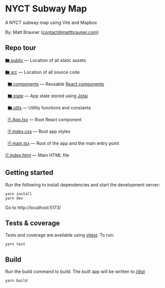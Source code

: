 # NYCT Subway Map

A NYCT subway map using Vite and Mapbox

By: Matt Brauner (contact@mattbrauner.com)

## Repo tour

[🖿 public](public) — Location of all static assets

[🖿 src](src) — Location of all source code

&nbsp;&nbsp;[🖿 components](src/components) — Reusable [React components](https://react.dev/learn/your-first-component)

&nbsp;&nbsp;[🖿 state](src/state) — App state stored using [Jotai](https://jotai.org/)

&nbsp;&nbsp;[🖿 utils](src/utils) — Utility functions and constants

&nbsp;&nbsp;[🗎 App.tsx](src/App.tsx) — Root React component

&nbsp;&nbsp;[🗎 index.css](src/index.css) — Root app styles

&nbsp;&nbsp;[🗎 main.tsx](src/main.tsx) — Root of the app and the main entry point

[🗎 index.html](index.html) — Main HTML file

## Getting started

Run the following to install dependencies and start the development server:

```
yarn install
yarn dev
```

Go to http://localhost:5173/

## Tests & coverage

Tests and coverage are available using [vitest](https://vitest.dev/). To run:

```
yarn test
```

## Build

Run the build command to build. The built app will be written to [/dist](/dist)

```
yarn build
```
